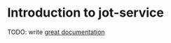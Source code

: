 # Introduction to jot-service

TODO: write [great documentation](http://jacobian.org/writing/what-to-write/)
